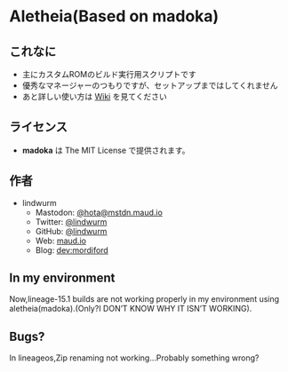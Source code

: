 # Aletheia(Based on madoka)

## これなに

- 主にカスタムROMのビルド実行用スクリプトです
- 優秀なマネージャーのつもりですが、セットアップまではしてくれません
- あと詳しい使い方は [Wiki](https://wiki.maud.io/madoka) を見てください

## ライセンス

- **madoka** は The MIT License で提供されます。

## 作者

- lindwurm
    - Mastodon: [@hota@mstdn.maud.io](https://mstdn.maud.io/@hota)
    - Twitter: [@lindwurm](https://twitter.com/lindwurm)
    - GitHub: [@lindwurm](https://github.com/lindwurm)
    - Web: [maud.io](https://maud.io)
    - Blog: [dev:mordiford](https://dev.maud.io)

## In my environment
Now,lineage-15.1 builds are not working properly in my environment using aletheia(madoka).(Only?I DON’T KNOW WHY IT ISN’T WORKING).

## Bugs?
In lineageos,Zip renaming not working...Probably something wrong?
